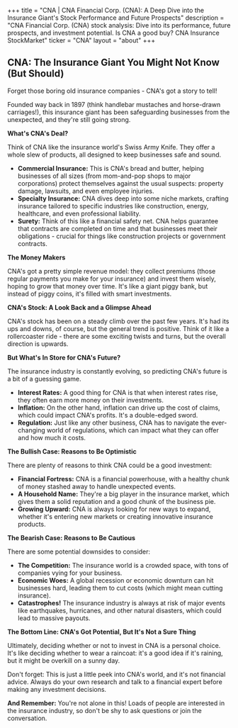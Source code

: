 +++
title = "CNA |  CNA Financial Corp. (CNA): A Deep Dive into the Insurance Giant's Stock Performance and Future Prospects"
description = "CNA Financial Corp. (CNA) stock analysis: Dive into its performance, future prospects, and investment potential. Is CNA a good buy? CNA Insurance StockMarket"
ticker = "CNA"
layout = "about"
+++

        


##  CNA:  The Insurance Giant You Might Not Know (But Should)

Forget those boring old insurance companies - CNA's got a story to tell! 

Founded way back in 1897 (think handlebar mustaches and horse-drawn carriages!), this insurance giant has been safeguarding businesses from the unexpected, and they're still going strong. 

**What's CNA's Deal?**

Think of CNA like the insurance world's Swiss Army Knife. They offer a whole slew of products, all designed to keep businesses safe and sound. 

* **Commercial Insurance:**  This is CNA's bread and butter, helping businesses of all sizes (from mom-and-pop shops to major corporations) protect themselves against the usual suspects: property damage, lawsuits, and even employee injuries. 
* **Specialty Insurance:** CNA dives deep into some niche markets, crafting insurance tailored to specific industries like construction, energy, healthcare, and even professional liability. 
* **Surety:**  Think of this like a financial safety net. CNA helps guarantee that contracts are completed on time and that businesses meet their obligations - crucial for things like construction projects or government contracts. 

**The Money Makers**

CNA's got a pretty simple revenue model: they collect premiums (those regular payments you make for your insurance) and invest them wisely, hoping to grow that money over time.  It's like a giant piggy bank, but instead of piggy coins, it's filled with smart investments.  

**CNA's Stock: A Look Back and a Glimpse Ahead**

CNA's stock has been on a steady climb over the past few years.  It's had its ups and downs, of course, but the general trend is positive.  Think of it like a rollercoaster ride - there are some exciting twists and turns, but the overall direction is upwards.

**But What's In Store for CNA's Future?**

The insurance industry is constantly evolving, so predicting CNA's future is a bit of a guessing game. 

* **Interest Rates:** A good thing for CNA is that when interest rates rise, they often earn more money on their investments. 
* **Inflation:**  On the other hand, inflation can drive up the cost of claims, which could impact CNA's profits.  It's a double-edged sword.
* **Regulation:**  Just like any other business, CNA has to navigate the ever-changing world of regulations, which can impact what they can offer and how much it costs.

**The Bullish Case:  Reasons to Be Optimistic**

There are plenty of reasons to think CNA could be a good investment:

* **Financial Fortress:** CNA is a financial powerhouse, with a healthy chunk of money stashed away to handle unexpected events. 
* **A Household Name:**  They're a big player in the insurance market, which gives them a solid reputation and a good chunk of the business pie.
* **Growing Upward:**  CNA is always looking for new ways to expand, whether it's entering new markets or creating innovative insurance products.

**The Bearish Case:  Reasons to Be Cautious**

There are some potential downsides to consider:

* **The Competition:** The insurance world is a crowded space, with tons of companies vying for your business. 
* **Economic Woes:**  A global recession or economic downturn can hit businesses hard, leading them to cut costs (which might mean cutting insurance).
* **Catastrophes!**  The insurance industry is always at risk of major events like earthquakes, hurricanes, and other natural disasters, which could lead to massive payouts.

**The Bottom Line:  CNA's Got Potential, But It's Not a Sure Thing**

Ultimately, deciding whether or not to invest in CNA is a personal choice. It's like deciding whether to wear a raincoat:  it's a good idea if it's raining, but it might be overkill on a sunny day. 

Don't forget:  This is just a little peek into CNA's world, and it's not financial advice. Always do your own research and talk to a financial expert before making any investment decisions.  

**And Remember:**  You're not alone in this!  Loads of people are interested in the insurance industry, so don't be shy to ask questions or join the conversation.  

        